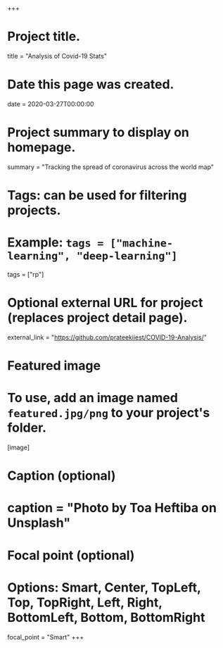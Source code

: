 +++
# Project title.
title = "Analysis of Covid-19 Stats"

# Date this page was created.
date = 2020-03-27T00:00:00

# Project summary to display on homepage.
summary = "Tracking the spread of coronavirus across the world map"

# Tags: can be used for filtering projects.
# Example: `tags = ["machine-learning", "deep-learning"]`
tags = ["rp"]

# Optional external URL for project (replaces project detail page).
external_link = "https://github.com/prateekiiest/COVID-19-Analysis/"

# Featured image
# To use, add an image named `featured.jpg/png` to your project's folder. 
[image]
  # Caption (optional)
  # caption = "Photo by Toa Heftiba on Unsplash"

  # Focal point (optional)
  # Options: Smart, Center, TopLeft, Top, TopRight, Left, Right, BottomLeft, Bottom, BottomRight
  focal_point = "Smart"
+++
